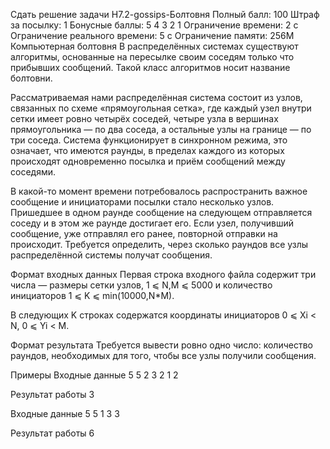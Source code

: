 Сдать решение задачи H7.2-gossips-Болтовня
Полный балл:	100
Штраф за посылку:	1
Бонусные баллы:	5 4 3 2 1
Ограничение времени:	2 с
Ограничение реального времени:	5 с
Ограничение памяти:	256M
Компьютерная болтовня
В распределённых системах существуют алгоритмы, основанные на пересылке своим соседям только что прибывших сообщений. Такой класс алгоритмов носит название болтовни.

Рассматриваемая нами распределённая система состоит из узлов, связанных по схеме «прямоугольная сетка», где каждый узел внутри сетки имеет ровно четырёх соседей, четыре узла в вершинах прямоугольника — по два соседа, а остальные узлы на границе — по три соседа. Система функционирует в синхронном режима, это означает, что имеются раунды, в пределах каждого из которых происходят одновременно посылка и приём сообщений между соседями.

В какой-то момент времени потребовалось распространить важное сообщение и инициаторами посылки стало несколько узлов. Пришедшее в одном раунде сообщение на следующем отправляется соседу и в этом же раунде достигает его. Если узел, получивший сообщение, уже отправлял его ранее, повторной отправки на происходит. Требуется определить, через сколько раундов все узлы распределённой системы получат сообщения.

Формат входных данных
Первая строка входного файла содержит три числа — размеры сетки узлов, 1 ⩽ N,M ⩽ 5000 и количество инициаторов 1 ⩽ K ⩽ min(10000,N*M).

В следующих K строках содержатся координаты инициаторов 0 ⩽ Xi < N, 0 ⩽ Yi < M.

Формат результата
Требуется вывести ровно одно число: количество раундов, необходимых для того, чтобы все узлы получили сообщения.

Примеры
Входные данные
5 5 2
3 2
1 2

Результат работы
3

Входные данные
5 5 1
3 3

Результат работы
6